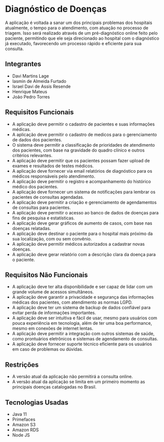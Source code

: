 <h1>Diagnóstico de Doenças</h1>
<p>A aplicação é voltada a sanar um dos principais problemas dos hospitais atualmente, o tempo para o atendimento, com atuação no processo de triagem. Isso será realizado através de um pré-diagnóstico online feito pelo paciente, permitindo que ele seja direcionado ao hospital com o diagnóstico já executado, favorecendo um processo rápido e eficiente para sua consulta.</p>

<h2>Integrantes</h2>
<ul>
  <li>Davi Martins Lage</li>
  <li>Iasmin de Almeida Furtado</li>
  <li>Israel Davi de Assis Resende</li>
  <li>Henrique Mateus</li>
  <li>João Pedro Torres</li>
</ul>

<h2>Requisitos Funcionais</h2>
<ul>
  <li>A aplicação deve permitir o cadastro de pacientes e suas informações médicas.</li>
  <li>A aplicação deve permitir o cadastro de medicos para o gerenciamento de dados dos pacientes.</li>
  <li>O sistema deve permitir a classificação de prioridades de atendimento dos pacientes, com base na gravidade do quadro clínico e outros critérios relevantes.</li>
  <li>A aplicação deve permitir que os pacientes possam fazer upload de exames e resultados de testes médicos.</li>
  <li>A aplicação deve fornecer via email relatórios de diagnóstico para os médicos responsáveis pelo atendimento.</li>
  <li>A aplicação deve permitir o registro e acompanhamento do histórico médico dos pacientes.</li>
  <li>A aplicação deve fornecer um sistema de notificações para lembrar os pacientes de consultas agendadas.</li>
  <li>A aplicação deve permitir a criação e gerenciamento de agendamentos de consultas para pacientes.</li>
  <li>A aplicação deve permitir o acesso ao banco de dados de doenças para fins de pesquisa e estatísticas.</li>
  <li>A aplicação deve gerar gráficos de aumento de casos, com base nas doenças relatadas.</li>
  <li>A aplicação deve destinar o paciente para o hospital mais próximo da sua localização, com ou sem convênio.</li>
  <li>A aplicação deve permitir médicos autorizados a cadastrar novas doenças.</li>
  <li>A aplicação deve gerar relatório com a descrição clara da doença para o paciente.</li>
</ul>

<h2>Requisitos Não Funcionais</h2>
<ul>
  <li>A aplicação deve ter alta disponibilidade e ser capaz de lidar com um grande volume de acessos simultâneos.</li>
  <li>A aplicação deve garantir a privacidade e segurança das informações médicas dos pacientes, com atendimento as normas LGPD.</li>
  <li>A aplicação deve ter um sistema de backup de dados confiável para evitar perda de informações importantes.</li>
  <li>A aplicação deve ser intuitiva e fácil de usar, mesmo para usuários com pouca experiência em tecnologia, além de ter uma boa performance, mesmo em conexões de internet lentas.</li>
  <li>A aplicação deve permitir a integração com outros sistemas de saúde, como prontuários eletrônicos e sistemas de agendamento de consultas.</li>
  <li>A aplicação deve fornecer suporte técnico eficiente para os usuários em caso de problemas ou dúvidas.</li>
</ul>

<h2>Restrições</h2>
<ul>
  <li>A versão atual da aplicação não permitirá a consulta online.</li>
  <li>A versão atual da aplicação se limita em um primeiro momento as principais doenças catalogadas no Brasil.</li>
</ul>

<h2>Tecnologias Usadas</h2>
<ul>
  <li>Java 11</li>
  <li>Primefaces</li>
  <li>Amazon S3</li>
  <li>Amazon RDS</li>
  <li>Node JS</li>
</ul>
